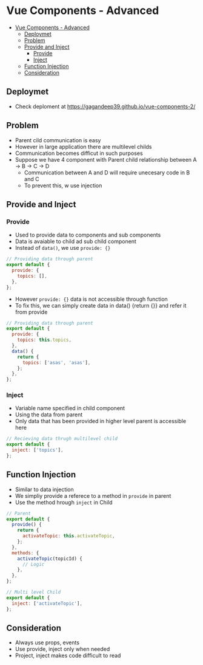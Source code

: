 # Vue Components - Advanced

- [Vue Components - Advanced](#vue-components---advanced)
  - [Deploymet](#deploymet)
  - [Problem](#problem)
  - [Provide and Inject](#provide-and-inject)
    - [Provide](#provide)
    - [Inject](#inject)
  - [Function Injection](#function-injection)
  - [Consideration](#consideration)

## Deploymet

- Check deploment at https://gagandeep39.github.io/vue-components-2/

## Problem

- Parent cild communication is easy
- However in large application there are multilevel childs
- Communication becomes difficut in such purposes
- Suppose we have 4 component with Parent child relationship between A -> B -> C -> D
  - Communication between A and D will require unecesary code in B and C
  - To prevent this, w use injection

## Provide and Inject

### Provide

- Used to provide data to components and sub components
- Data is avaiable to child ad sub child component
- Instead of `data()`, we use `provide: {}`

```js
// Providing data through parent
export default {
  provide: {
    topics: [],
  },
};
```

- However `provide: {}` data is not accessible through function
- To fix this, we can simply create data in data() {return {}} and refer it from provide

```js
// Providing data through parent
export default {
  provide: {
    topics: this.topics,
  },
  data() {
    return {
      topics: ['asas', 'asas'],
    };
  },
};
```

### Inject

- Variable name specified in child component
- Using the data from parent
- Only data that has been provided in higher level parent is accessible here

```js
// Recieving data thrugh multilevel child
export default {
  inject: ['topics'],
};
```

## Function Injection

- Similar to data injection
- We simpliy provide a referece to a method in `provide` in parent
- Use the method hrough `inject` in Child

```js
// Parent
export default {
  provide() {
    return {
      activateTopic: this.activateTopic,
    };
  },
  methods: {
    activateTopic(topicId) {
      // Logic
    },
  },
};
```

```js
// Multi level Child
export default {
  inject: ['activateTopic'],
};
```

## Consideration

- Always use props, events
- Use provide, inject only when needed
- Project, inject makes code difficult to read
